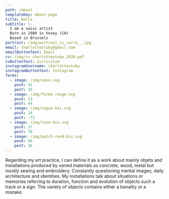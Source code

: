 ```yaml
---
path: /about
templateKey: about-page
title: Hallo
subtitle: |-
  I am a swiss artist
  Born in 1989 in Vevey (CH)
  Based in Brussels
portrait: /img/portrait_cs_carre__.jpg
email: charlottestuby@gmail.com
emailButtonText: Email
cv: /img/cv_charlottestuby_2020.pdf
cvButtonText: Curriculum
instagramUsername: charlottestuby
instagramButtonText: Instagram
forms:
  - image: /img/vase.svg
    posX: 41
    posY: 35
  - image: /img/forme-rouge.svg
    posX: 13
    posY: 44
  - image: /img/vague-bis.svg
    posX: 24
    posY: -72
  - image: /img/lune-bis.svg
    posX: 17
    posY: 70
  - image: /img/patch-rond-bis.svg
    posX: 66
    posY: 36
---
```

Regarding my art practice, I can define it as a work about mainly objets and installations produced by varied materials as concrete, wood, metal but mostly sewing and embroidery. Constantly questioning mental images, daily architecture and identities. My installations talk about situations or memories referring to duration, function and evolution of objects such a track or a sign. The variety of objects contains either a banality or a mistake.